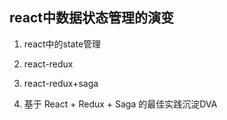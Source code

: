 ## react中数据状态管理的演变

1. react中的state管理





2. react-redux
3. react-redux+saga
4. 基于 React + Redux + Saga 的最佳实践沉淀DVA
